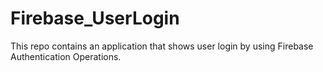 # Firebase_UserLogin
This repo contains an application that shows user login by using Firebase Authentication Operations.
